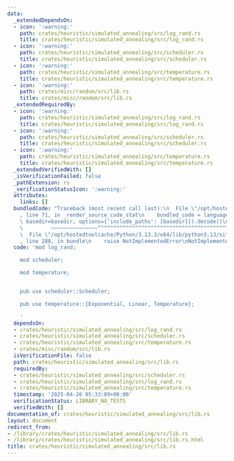 ```yaml
---
data:
  _extendedDependsOn:
  - icon: ':warning:'
    path: crates/heuristic/simulated_annealing/src/log_rand.rs
    title: crates/heuristic/simulated_annealing/src/log_rand.rs
  - icon: ':warning:'
    path: crates/heuristic/simulated_annealing/src/scheduler.rs
    title: crates/heuristic/simulated_annealing/src/scheduler.rs
  - icon: ':warning:'
    path: crates/heuristic/simulated_annealing/src/temperature.rs
    title: crates/heuristic/simulated_annealing/src/temperature.rs
  - icon: ':warning:'
    path: crates/misc/random/src/lib.rs
    title: crates/misc/random/src/lib.rs
  _extendedRequiredBy:
  - icon: ':warning:'
    path: crates/heuristic/simulated_annealing/src/log_rand.rs
    title: crates/heuristic/simulated_annealing/src/log_rand.rs
  - icon: ':warning:'
    path: crates/heuristic/simulated_annealing/src/scheduler.rs
    title: crates/heuristic/simulated_annealing/src/scheduler.rs
  - icon: ':warning:'
    path: crates/heuristic/simulated_annealing/src/temperature.rs
    title: crates/heuristic/simulated_annealing/src/temperature.rs
  _extendedVerifiedWith: []
  _isVerificationFailed: false
  _pathExtension: rs
  _verificationStatusIcon: ':warning:'
  attributes:
    links: []
  bundledCode: "Traceback (most recent call last):\n  File \"/opt/hostedtoolcache/Python/3.13.3/x64/lib/python3.13/site-packages/onlinejudge_verify/documentation/build.py\"\
    , line 71, in _render_source_code_stat\n    bundled_code = language.bundle(stat.path,\
    \ basedir=basedir, options={'include_paths': [basedir]}).decode()\n          \
    \         ~~~~~~~~~~~~~~~^^^^^^^^^^^^^^^^^^^^^^^^^^^^^^^^^^^^^^^^^^^^^^^^^^^^^^^^^^^^^^^^^^\n\
    \  File \"/opt/hostedtoolcache/Python/3.13.3/x64/lib/python3.13/site-packages/onlinejudge_verify/languages/rust.py\"\
    , line 288, in bundle\n    raise NotImplementedError\nNotImplementedError\n"
  code: 'mod log_rand;

    mod scheduler;

    mod temperature;


    pub use scheduler::Scheduler;

    pub use temperature::{Exponential, Linear, Temperature};

    '
  dependsOn:
  - crates/heuristic/simulated_annealing/src/log_rand.rs
  - crates/heuristic/simulated_annealing/src/scheduler.rs
  - crates/heuristic/simulated_annealing/src/temperature.rs
  - crates/misc/random/src/lib.rs
  isVerificationFile: false
  path: crates/heuristic/simulated_annealing/src/lib.rs
  requiredBy:
  - crates/heuristic/simulated_annealing/src/scheduler.rs
  - crates/heuristic/simulated_annealing/src/log_rand.rs
  - crates/heuristic/simulated_annealing/src/temperature.rs
  timestamp: '2025-04-26 05:33:09+00:00'
  verificationStatus: LIBRARY_NO_TESTS
  verifiedWith: []
documentation_of: crates/heuristic/simulated_annealing/src/lib.rs
layout: document
redirect_from:
- /library/crates/heuristic/simulated_annealing/src/lib.rs
- /library/crates/heuristic/simulated_annealing/src/lib.rs.html
title: crates/heuristic/simulated_annealing/src/lib.rs
---
```

